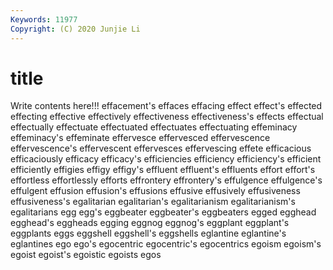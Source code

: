 ```yaml
---
Keywords: 11977
Copyright: (C) 2020 Junjie Li
---
```


# title

Write contents here!!!
effacement's 
effaces 
effacing 
effect 
effect's
effected 
effecting 
effective 
effectively 
effectiveness 
effectiveness's 
effects 
effectual 
effectually 
effectuate
effectuated 
effectuates 
effectuating 
effeminacy 
effeminacy's 
effeminate 
effervesce 
effervesced 
effervescence 
effervescence's
effervescent 
effervesces 
effervescing 
effete 
efficacious 
efficaciously 
efficacy 
efficacy's 
efficiencies 
efficiency
efficiency's 
efficient 
efficiently 
effigies 
effigy 
effigy's 
effluent 
effluent's 
effluents 
effort
effort's 
effortless 
effortlessly 
efforts 
effrontery 
effrontery's 
effulgence 
effulgence's 
effulgent 
effusion
effusion's 
effusions 
effusive 
effusively 
effusiveness 
effusiveness's 
egalitarian 
egalitarian's 
egalitarianism 
egalitarianism's
egalitarians 
egg 
egg's 
eggbeater 
eggbeater's 
eggbeaters 
egged 
egghead 
egghead's 
eggheads
egging 
eggnog 
eggnog's 
eggplant 
eggplant's 
eggplants 
eggs 
eggshell 
eggshell's 
eggshells
eglantine 
eglantine's 
eglantines 
ego 
ego's 
egocentric 
egocentric's 
egocentrics 
egoism 
egoism's
egoist 
egoist's 
egoistic 
egoists 
egos 
